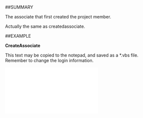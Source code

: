 

##SUMMARY

The associate that first created the project member. 

Actually the same as createdassociate.


##EXAMPLE

**CreateAssociate**

This text may be copied to the notepad, and saved as a *.vbs file. Remember to change the login information.

![](../../Examples/vbs/SOProjectMember.CreateAssociate.vbs.txt)





